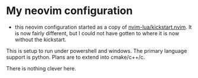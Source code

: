 # My neovim configuration 

* this neovim configuration started as a copy of [nvim-lua/kickstart.nvim](https://github.com/nvim-lua/kickstart.nvim).
It is now fairly different, but I could not have gotten to where it is now without the kickstart.

This is setup to run under powershell and windows.
The primary language support is python. Plans are to extend into cmake/c++/c.

There is nothing clever here.

